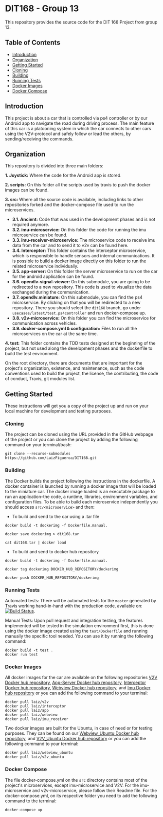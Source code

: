 # DIT168 - Group 13

This repository provides the source code for the DIT 168 Project from group 13.

## Table of Contents
* [Introduction](#introduction)
* [Organization](#organization)
* [Getting Started](#getting-started)
* [Cloning](#cloning)
* [Building](#building)
* [Running Tests](#running-tests)
* [Docker Images](#docker-images)
* [Docker Compose](#docker-compose)

## Introduction
This project is about a car that is controlled via ps4 controller or by our Android app to navigate the road during driving process. The main feature of this car is a platooning system in which the car connects to other cars using the V2V-protocol and safely follow or lead the others, by sending/receiving the commands.

## Organization
This repository is divided into three main folders:

**1. Joystick:** Where the code for the Android app is stored. 

**2. scripts:** On this folder all the scripts used by travis to push the docker images can be found.

**3. src:** Where all the source code is available, including links to other repositories forked and the docker-compose file used to run the microservices.
   - **3.1. Ancient:** Code that was used in the development phases and is not required anymore.   
   - **3.2. imu-microservice:** On this folder the code for running the imu microservice can be found.
   - **3.3. imu-receiver-microservice:** The microservice code to receive imu data from the car and to send it to v2v can be found here.
   - **3.4. Interceptor:** This folder contains the interceptor microservice, which is responsible to handle sensors and internal communications. It is possible to build a docker image directly on this folder to run the related microservice individually.
   - **3.5. app-server:** On this folder the server microservice to run on the car for the android application can be found.
   - **3.6. opendlv-signal-viewer:** On this submodule, you are going to be redirected to a new repository. This code is used to visualize the data exchanged during the communication.
   - **3.7. opendlv.miniature:** On this submodule, you can find the ps4 microservice. By clicking on that you will be redirected to a new repository. There you should select the `dit168` branch, go under `usecases/latest/test.ps4controller` and run docker-compose up.
   - **3.8. v2v-microservice:** On this folder you can find the microservice for communication across vehicles.
   - **3.9. docker-compose.yml & configuration:** Files to run all the microservices on the car at the same time.

**4. test:** This folder contains the TDD tests designed at the beginning of the project, but not used along the development phases and the dockerfile to build the test environment.

On the root directory, there are documents that are important for the project's organization, existence, and maintenance, such as the code conventions used to build the project, the license, the contributing, the code of conduct, Travis, git modules list.

## Getting Started
These instructions will get you a copy of the project up and run on your local machine for development and testing purposes.

### Cloning
The project can be cloned using the URL provided in the GitHub webpage of the project or you can clone the project by adding the following command on your terminal/bash:
```
git clone --recurse-submodules https://github.com/LaizFigueroa/DIT168.git
```
### Building
The Docker builds the project following the instructions in the dockerfile. A docker container is launched by running a docker image that will be loaded to the miniature car. The docker image loaded is an executable package to run an application–the code, a runtime, libraries, environment variables, and configuration files. To be able to build each microservice independently you should access `src/<microservice>` and then:

- To build and send to the car using a .tar file
```
docker build -t dockerimg -f Dockerfile.manual.

docker save dockerimg > dit168.tar

cat dit168.tar | docker load
```

- To build and send to docker hub repository
```
docker build -t dockerimg -f Dockerfile.manual.

docker tag dockerimg DOCKER_HUB_REPOSITORY/dockerimg

docker push DOCKER_HUB_REPOSITORY/dockerimg
```

### Running Tests
Automated tests: There will be automated tests for the `master` generated by Travis working hand-in-hand with the production code, available on: [![Build Status](https://travis-ci.org/LaizFigueroa/DIT168.svg?branch=master)](https://travis-ci.org/LaizFigueroa/DIT168).

Manual Tests: Upon pull request and integration testing, the features implemented will be tested in the simulation environment first, this is done using the docker image created using the `test/Dockerfile` and running manually the specific tool needed. You can use it by running the following command:
```
docker build -t test .
docker run test
```
### Docker Images
All docker images for the car are available on the following repositories [V2V Docker hub repository](https://hub.docker.com/r/laiz/v2v/), [App-Server Docker hub repository](https://hub.docker.com/r/laiz/app/), [Interceptor Docker hub repository](https://hub.docker.com/r/laiz/interceptor/),  [Webview Docker hub repository](https://hub.docker.com/r/laiz/webview/), and [Imu Docker hub repository](https://hub.docker.com/r/laiz/imu_receiver/) or you can add the following command to your terminal:
```
docker pull laiz/v2v
docker pull laiz/interceptor
docker pull laiz/app
docker pull laiz/webview
docker pull laiz/imu_receiver
```
Two docker images are built for the Ubuntu, in case of need or for testing purposes. They can be found on our [Webview_Ubuntu Docker hub repository](https://hub.docker.com/r/laiz/webview_ubuntu/), and [V2V_Ubuntu Docker hub repository](https://hub.docker.com/r/laiz/v2v_ubuntu/) or you can add the following command to your terminal:

```
docker pull laiz/webview_ubuntu
docker pull laiz/v2v_ubuntu
```

### Docker Compose
The file docker-compose.yml on the `src` directory contains most of the project's microservices, except imu-microservice and V2V. For the imu-microservice and v2v-microservice, please follow their Readme file. For the docker-compose.yml, on its respective folder you need to add the following command to the terminal:
```
docker-compose up
```
